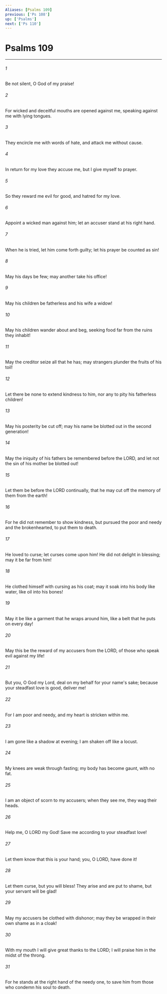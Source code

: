 ```yaml
---
Aliases: [Psalms 109]
previous: ['Ps 108']
up: ['Psalms']
next: ['Ps 110']
---
```

# Psalms 109

***

 

###### 1 
Be not silent, O God of my praise! 
 
 

###### 2 
For wicked and deceitful mouths are opened against me, 
 speaking against me with lying tongues. 
 
 

###### 3 
They encircle me with words of hate, 
 and attack me without cause. 
 
 

###### 4 
In return for my love they accuse me, 
 but I give myself to prayer. 
 
 

###### 5 
So they reward me evil for good, 
 and hatred for my love.
 
 

###### 6 
Appoint a wicked man against him; 
 let an accuser stand at his right hand. 
 
 

###### 7 
When he is tried, let him come forth guilty; 
 let his prayer be counted as sin! 
 
 

###### 8 
May his days be few; 
 may another take his office! 
 
 

###### 9 
May his children be fatherless 
 and his wife a widow! 
 
 

###### 10 
May his children wander about and beg, 
 seeking food far from the ruins they inhabit! 
 
 

###### 11 
May the creditor seize all that he has; 
 may strangers plunder the fruits of his toil! 
 
 

###### 12 
Let there be none to extend kindness to him, 
 nor any to pity his fatherless children! 
 
 

###### 13 
May his posterity be cut off; 
 may his name be blotted out in the second generation! 
 
 

###### 14 
May the iniquity of his fathers be remembered before the LORD, 
 and let not the sin of his mother be blotted out! 
 
 

###### 15 
Let them be before the LORD continually, 
 that he may cut off the memory of them from the earth!
 
 

###### 16 
For he did not remember to show kindness, 
 but pursued the poor and needy 
 and the brokenhearted, to put them to death. 
 
 

###### 17 
He loved to curse; let curses come upon him! 
 He did not delight in blessing; may it be far from him! 
 
 

###### 18 
He clothed himself with cursing as his coat; 
 may it soak into his body like water, 
 like oil into his bones! 
 
 

###### 19 
May it be like a garment that he wraps around him, 
 like a belt that he puts on every day! 
 
 

###### 20 
May this be the reward of my accusers from the LORD, 
 of those who speak evil against my life!
 
 

###### 21 
But you, O God my Lord, 
 deal on my behalf for your name's sake; 
 because your steadfast love is good, deliver me! 
 
 

###### 22 
For I am poor and needy, 
 and my heart is stricken within me. 
 
 

###### 23 
I am gone like a shadow at evening; 
 I am shaken off like a locust. 
 
 

###### 24 
My knees are weak through fasting; 
 my body has become gaunt, with no fat. 
 
 

###### 25 
I am an object of scorn to my accusers; 
 when they see me, they wag their heads.
 
 

###### 26 
Help me, O LORD my God! 
 Save me according to your steadfast love! 
 
 

###### 27 
Let them know that this is your hand; 
 you, O LORD, have done it! 
 
 

###### 28 
Let them curse, but you will bless! 
 They arise and are put to shame, but your servant will be glad! 
 
 

###### 29 
May my accusers be clothed with dishonor; 
 may they be wrapped in their own shame as in a cloak!
 
 

###### 30 
With my mouth I will give great thanks to the LORD; 
 I will praise him in the midst of the throng. 
 
 

###### 31 
For he stands at the right hand of the needy one, 
 to save him from those who condemn his soul to death.
 
